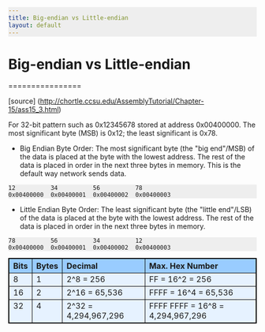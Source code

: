 ```yaml
---
title: Big-endian vs Little-endian 
layout: default
---
```


# Big-endian vs Little-endian 
================
<head>
<style>
table, th, td {
    border: 1px solid black;
    border-collapse: collapse;
    margin: 5px 0;
    text-align: left;
    vertical-align: top;
}
th { background-color: #99ccff; }
tr { background-color: #e6f2ff; }
pre {
    background: #eee !important;
    display: block;
    font-family: monospace;
    white-space: pre;
    margin: 1em 0;
}
</style>
</head>

[source] (http://chortle.ccsu.edu/AssemblyTutorial/Chapter-15/ass15_3.html)

For 32-bit pattern such as 0x12345678 stored at address 0x00400000. The most significant byte (MSB) is 0x12; the least significant is 0x78.

* Big Endian Byte Order: The most significant byte (the "big end"/MSB) of the data is placed at the byte with the lowest address. The rest of the data is placed in order in the next three bytes in memory. This is the default way network sends data.

```
12          34          56          78
0x00400000  0x00400001  0x00400002  0x00400003
```

* Little Endian Byte Order: The least significant byte (the "little end"/LSB) of the data is placed at the byte with the lowest address. The rest of the data is placed in order in the next three bytes in memory.

```
78          56          34          12
0x00400000  0x00400001  0x00400002  0x00400003
```

| Bits | Bytes | Decimal | Max. Hex Number |
| --- | --- | --- | --- |
| 8 | 1 | 2^8 = 256 | FF = 16^2 = 256 |
| 16 | 2 | 2^16 = 65,536 | FFFF = 16^4 = 65,536 |
| 32 | 4 | 2^32 = 4,294,967,296 | FFFF FFFF = 16^8 = 4,294,967,296 |

